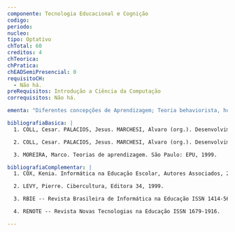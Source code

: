 ```yaml
---
componente: Tecnologia Educacional e Cognição
codigo:  
periodo: 
nucleo:
tipo: Optativo
chTotal: 60 
creditos: 4
chTeorica: 
chPratica: 
chEADSemiPresencial: 0
requisitoCH:
  - Não há.
preRequisitos: Introdução a Ciência da Computação
correquisitos: Não há.

ementa: "Diferentes concepções de Aprendizagem; Teoria behaviorista, humanistas e cognitivistas da aprendizagem e suas implicações para Informática na Educação."

bibliografiaBasica: |
  1. COLL, Cesar. PALACIOS, Jesus. MARCHESI, Alvaro (org.). Desenvolvimento psicológico e educação: psicologia da educação. Porto Alegre: Artes Medicas,  1996. 460p. v. 1.

  2. COLL, Cesar. PALACIOS, Jesus. MARCHESI, Alvaro (org.). Desenvolvimento psicológico e educação: psicologia da educação. Porto Alegre: Artes Medicas, 1996. 460p. v. 2.

  3. MOREIRA, Marco. Teorias de aprendizagem. São Paulo: EPU, 1999.

bibliografiaComplementar: |
  1. COX, Kenia. Informática na Educação Escolar, Autores Associados, 2003.

  2. LEVY, Pierre. Cibercultura, Editora 34, 1999.

  3. RBIE -- Revista Brasileira de Informática na Educação ISSN 1414-5685.

  4. RENOTE -- Revista Novas Tecnologias na Educação ISSN 1679-1916.

---
```

